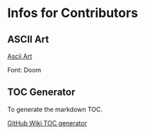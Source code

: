 # Infos for Contributors

## ASCII Art

[Ascii Art](https://patorjk.com/software/taag/)

Font: Doom

## TOC Generator

To generate the markdown TOC.

[GitHub Wiki TOC generator](https://ecotrust-canada.github.io/markdown-toc/)



